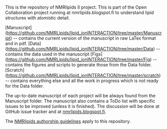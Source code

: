 This is the repository of NMRlipids II project.
This is part of the Open Collaboration project
running at nmrlipids.blogspot.fi to understand 
lipid structures with atomistic detail.

[Manuscript] (https://github.com/NMRLipids/lipid_ionINTERACTION/tree/master/Manuscript)  -- contains the current version of the manuscript in raw LaTex format and in pdf.
	      [Data] (https://github.com/NMRLipids/lipid_ionINTERACTION/tree/master/Data) -- contains the data used in the manuscript
	      [Figs] (https://github.com/NMRLipids/lipid_ionINTERACTION/tree/master/Fig) -- contains the figures and scripts to generate those from the Data folder.
	      [Scratch] (https://github.com/NMRLipids/lipid_ionINTERACTION/tree/master/scratch) -- contains everything else and all the work in progress which is not ready for the Data folder.

The up-to-date manuscript of each project will be always found from the Manuscript folder. The manuscript also contains a ToDo list with specific issues to be improved (unless it is finished). The discussion will be done at GitHub issue tracker and at [nmrlipids.blogspot.fi](nmrlipids.blogspot.fi).

  The [NMRlipids authorship guidelines](http://nmrlipids.blogspot.fi/2013/07/on-credits.html) apply to this repository.
